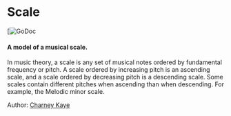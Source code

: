 # Scale

[![GoDoc](https://godoc.org/gopkg.in/music-theory.v0/scale)

#### A model of a musical scale.

In music theory, a scale is any set of musical notes ordered by fundamental frequency or pitch. A scale ordered by increasing pitch is an ascending scale, and a scale ordered by decreasing pitch is a descending scale. Some scales contain different pitches when ascending than when descending. For example, the Melodic minor scale.

Author: [Charney Kaye](http://w.charney.io)
